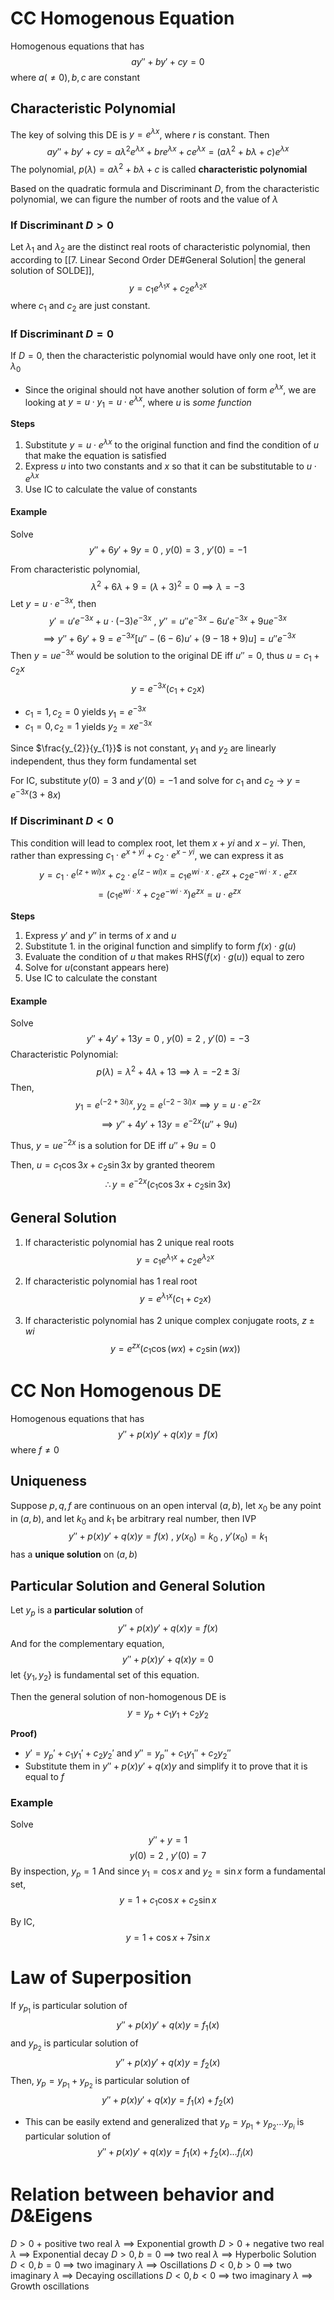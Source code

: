 # CC Homogenous Equation
Homogenous equations that has
$$ay''+by'+cy=0$$
where $a(\neq 0),b,c$ are constant

## Characteristic Polynomial
The key of solving this DE is $y=e^{\lambda x}$, where $r$ is constant. Then 
$$ay''+by'+cy = a\lambda^{2}e^{\lambda x}+br e^{\lambda x}+ce^{\lambda x} = (a\lambda^{2}+b\lambda+c)e^{\lambda x}$$
The polynomial, $p(\lambda)=a\lambda^{2}+ b\lambda +c$ is called **characteristic polynomial**

Based on the quadratic formula and Discriminant $D$, from the characteristic polynomial, we can figure the number of roots and the value of $\lambda$

### If Discriminant $D>0$
Let $\lambda_{1}$ and $\lambda_{2}$ are the distinct real roots of characteristic polynomial, then according to [[7. Linear Second Order DE#General Solution| the general solution of SOLDE]], 
$$y=c_{1} e^{\lambda_{1} x}+c_{2} e^{\lambda_{2} x}$$
where $c_{1}$ and $c_{2}$ are just constant.

### If Discriminant $D=0$
If $D=0$, then the characteristic polynomial would have only one root, let it $\lambda_{0}$
- Since the original should not have another solution of form $e^{\lambda x}$, we are looking at $y=u\cdot y_{1} =u \cdot e^{\lambda x}$, where $u$ is *some function*

**Steps**
1. Substitute $y=u\cdot e^{\lambda x}$ to the original function and find the condition of $u$ that make the equation is satisfied
2. Express $u$ into two constants and $x$ so that it can be substitutable to $u\cdot e^{\lambda x}$
3. Use IC to calculate the value of constants

#### Example
Solve
$$y''+6y'+9y=0\text{ , }y(0)=3\text{ , }y'(0)=-1$$

From characteristic polynomial, 
$$\lambda^{2}+6\lambda+9=(\lambda+3)^{2}=0\implies\lambda=-3$$
Let $y=u\cdot e^{-3x}$, then
$$y'=u'e^{-3x}+ u\cdot(-3)e^{-3x}\text{ , }y''=u''e^{-3x}-6u'e^{-3x}+9u e^{-3x}$$$$\implies y''+6y'+9=e^{-3x}[u''-(6-6)u'+(9-18+9)u]=u''e^{-3x}$$
Then $y=u e^{-3x}$ would be solution to the original DE iff $u''=0$, thus $u=c_{1}+c_{2}x$
$$y=e^{-3x}(c_{1}+c_{2}x)$$
- $c_{1}=1, c_{2}=0$ yields $y_{1}=e^{-3x}$
- $c_{1}=0, c_{2}=1$ yields $y_{2}=xe^{-3x}$

Since $\frac{y_{2}}{y_{1}}$ is not constant, $y_{1}$ and $y_{2}$ are linearly independent, thus they form fundamental set

For IC,
substitute $y(0)=3$ and $y'(0)=-1$ and solve for $c_{1}$ and $c_{2}$
$\to$ $y=e^{-3x}(3+8x)$

### If Discriminant $D<0$
This condition will lead to complex root, let them $x+yi$ and $x-yi$. Then, rather than expressing $c_{1} \cdot e^{x+yi} +c_{2}\cdot e^{x-yi}$, we can express it as
$$y=c_{1} \cdot e^{(z+wi)x} +c_{2}\cdot e^{(z-wi)x} = c_{1}e^{wi\cdot x}\cdot e^{zx}+c_{2}e^{-wi\cdot x}\cdot e^{zx}$$
$$=(c_{1}e^{wi\cdot x}+c_{2}e^{-wi\cdot x})e^{zx}=u\cdot e^{zx}$$

**Steps**
1. Express $y'$ and $y''$ in terms of $x$ and $u$
2. Substitute 1. in the original function and simplify to form $f(x)\cdot g(u)$
3. Evaluate the condition of $u$ that makes RHS($f(x)\cdot g(u)$) equal to zero
4. Solve for $u$(constant appears here)
5. Use IC to calculate the constant

#### Example
Solve
$$y''+4y'+13y=0 \text{ , }y(0)=2 \text{ , } y'(0)=-3$$
Characteristic Polynomial:
$$p(\lambda)=\lambda^{2}+4\lambda+13 \implies \lambda = -2 \pm 3i$$
Then, 
$$y_{1} = e^{(-2+3i)x}, y_{2} = e^{(-2-3i)x} \implies y=u\cdot e^{-2x}$$
$$\implies y''+4y'+13y = e^{-2x}(u''+9u)$$

Thus, $y=ue^{-2x}$ is a solution for DE iff $u''+9u=0$

Then, $u=c_{1}\cos3x+c_{2}\sin 3x$ by granted theorem
$$\therefore y=e^{-2x}(c_{1} \cos 3x +c_{2} \sin 3x)$$


## General Solution
1. If characteristic polynomial has 2 unique real roots
$$y=c_{1}e^{\lambda_{1}x}+c_{2} e^{\lambda_{2} x}$$

2. If characteristic polynomial has 1 real root
$$y=e^{\lambda_{1} x}(c_{1}+c_{2} x)$$

3. If characteristic polynomial has 2 unique complex conjugate roots, $z \pm wi$
$$y=e^{z x}(c_{1} \cos (wx)+c_{2}\sin(wx))$$

# CC Non Homogenous DE
Homogenous equations that has
$$y''+p(x)y'+q(x)y=f(x)$$
where $f\neq 0$

## Uniqueness
Suppose $p, q, f$ are continuous on an open interval $(a,b)$, let $x_{0}$ be any point in $(a,b)$, and let $k_{0}$ and $k_{1}$ be arbitrary real number, then IVP
$$y''+p(x)y'+q(x)y=f(x) \text{ , } y(x_{0})=k_{0} \text{ , }y'(x_{0})=k_{1}$$
has a **unique solution** on $(a,b)$

## Particular Solution and General Solution
Let $y_{p}$ is a **particular solution** of 
$$y''+p(x)y'+q(x)y=f(x)$$
And for the complementary equation, 
$$y''+p(x)y'+q(x)y=0$$
let $\{y_{1}, y_{2}\}$ is fundamental set of this equation. 

Then the general solution of non-homogenous DE is
$$y=y_{p}+c_{1}y_{1}+c_{2}y_{2}$$

**Proof)**
- $y'=y_{p}'+c_{1}y_{1}'+c_{2}y_{2}'$ and $y''=y_{p}''+c_{1}y_{1}''+c_{2}y_{2}''$
- Substitute them in $y''+p(x)y'+q(x)y$ and simplify it to prove that it is equal to $f$

### Example
Solve
$$y''+y=1$$
$$y(0)=2 \text{ , } y'(0)=7$$
By inspection, $y_{p} = 1$
And since $y_{1} = \cos x$ and $y_{2} = \sin x$ form a fundamental set, 
$$y=1+c_{1}\cos x+c_{2}\sin x$$

By IC, 
$$y=1+\cos x+7\sin x$$


# Law of Superposition
If $y_{p_{1}}$ is particular solution of
$$y''+p(x)y'+q(x)y = f_{1}(x)$$
and $y_{p_{2}}$ is particular solution of 
$$y''+p(x)y'+q(x)y = f_{2}(x)$$
Then, $y_{p}=y_{p_{1}}+y_{p_{2}}$ is particular solution of 
$$y''+p(x)y'+q(x)y = f_{1}(x)+f_{2}(x)$$
- This can be easily extend and generalized that $y_{p}=y_{p_{1}}+y_{p_{2}}\dots y_{p_{i}}$ is particular solution of
$$y''+p(x)y'+q(x)y = f_{1}(x)+f_{2}(x)\dots f_{i}(x)$$

# Relation between behavior and $D$&Eigens
$D>0$ + positive two real $\lambda$ $\implies$ Exponential growth
$D>0$ + negative two real $\lambda$ $\implies$ Exponential decay
$D>0,b=0$ $\implies$ two real $\lambda$ $\implies$ Hyperbolic Solution
$D<0,b=0$ $\implies$ two imaginary $\lambda$ $\implies$ Oscillations
$D<0,b>0$ $\implies$ two imaginary $\lambda$ $\implies$ Decaying oscillations
$D<0,b<0$ $\implies$ two imaginary $\lambda$ $\implies$ Growth oscillations